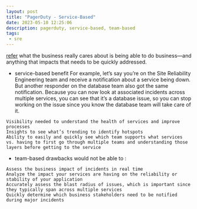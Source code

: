 ```yaml
---
layout: post
title: "PagerDuty - Service-Based"
date: 2023-05-10 12:25:06
description: pagerduty, service-based, team-based
tags: 
 - sre
---
```

[refer](https://www.pagerduty.com/blog/service-based-approach-incident-response/)
what the business really cares about is being able to do business—and anything that impacts that needs to be quickly addressed. 

- service-based benefit
For example, let’s say you’re on the Site Reliability Engineering team and receive a notification about a service being down. But another responder on the database team also got the same notification. Because you can now look at associated incidents across multiple services, you can see that it’s a database issue, so you can stop working on the issue since you know the database team will take care of it.
```
Visibility needed to understand the health of services and improve processes
Insights to see what’s trending to identify hotspots
Ability to easily and quickly see which team supports what services vs. having to first go through multiple teams and understanding those layers before getting to the service
```

- team-based drawbacks
would not be able to :
```
Assess the business impact of incidents in real time
Analyze the impact your services are having on the reliability or stability of your application
Accurately assess the blast radius of issues, which is important since they typically span across multiple services
Quickly determine which business stakeholders need to be notified during major incidents
```

